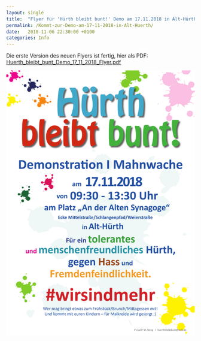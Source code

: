 ```yaml
---
layout: single
title:  "Flyer für 'Hürth bleibt bunt!' Demo am 17.11.2018 in Alt-Hürth"
permalink: /Kommt-zur-Demo-am-17-11-2018-in-Alt-Huerth/
date:   2018-11-06 22:30:00 +0100
categories: Info
---
```

Die erste Version des neuen Flyers ist fertig, hier als PDF:
[Huerth_bleibt_bunt_Demo_17_11_2018_Flyer.pdf](/assets/pdf/Huerth_bleibt_bunt_Demo_17_11_2018_Flyer.pdf)

![Flyer für 'Hürth bleibt bunt!' Demo am 17.11.2018 in Alt-Hürth](/assets/images/Huerth_bleibt_bunt_Demo_17_11_2018_Flyer_640x900.png)









